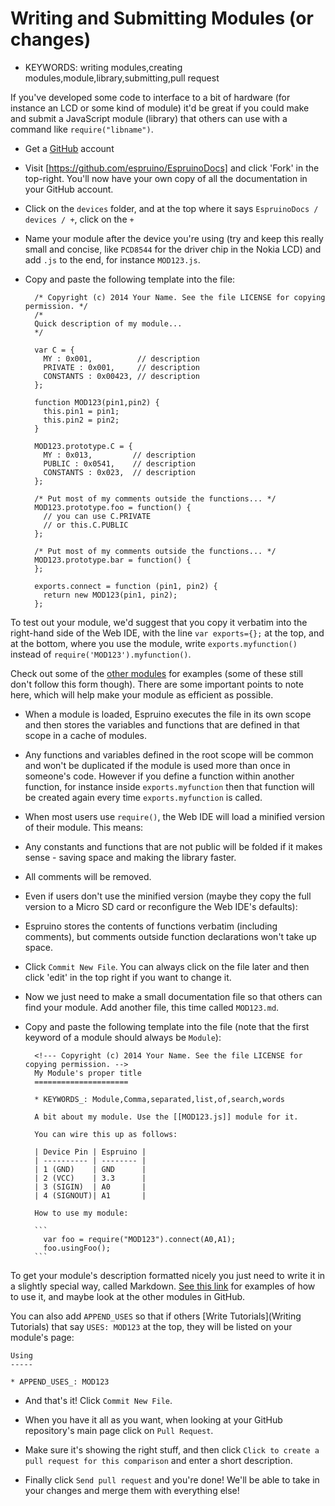 <!--- Copyright (c) 2013 Gordon Williams, Pur3 Ltd. See the file LICENSE for copying permission. -->
Writing and Submitting Modules (or changes)
=======================================

* KEYWORDS: writing modules,creating modules,module,library,submitting,pull request

If you've developed some code to interface to a bit of hardware (for instance an LCD or some kind of module) 
it'd be great if you could make and submit a JavaScript module (library) that others can use with a command
like `require("libname")`.


* Get a [GitHub](http://github.com) account
* Visit [https://github.com/espruino/EspruinoDocs] and click 'Fork' in the top-right. You'll now have your own copy of all the documentation in your GitHub account.
* Click on the `devices` folder, and at the top where it says `EspruinoDocs / devices / +`, click on the `+`
* Name your module after the device you're using (try and keep this really small and concise, like `PCD8544` for the driver chip in the Nokia LCD) and add `.js` to the end, for instance `MOD123.js`.
* Copy and paste the following template into the file:

        /* Copyright (c) 2014 Your Name. See the file LICENSE for copying permission. */
        /*
        Quick description of my module...
        */

        var C = {
          MY : 0x001,          // description
          PRIVATE : 0x001,     // description
          CONSTANTS : 0x00423, // description
        };

        function MOD123(pin1,pin2) {
          this.pin1 = pin1;
          this.pin2 = pin2;
        }

        MOD123.prototype.C = {
          MY : 0x013,         // description
          PUBLIC : 0x0541,    // description
          CONSTANTS : 0x023,  // description
        };

        /* Put most of my comments outside the functions... */
        MOD123.prototype.foo = function() {
          // you can use C.PRIVATE
          // or this.C.PUBLIC
        };

        /* Put most of my comments outside the functions... */
        MOD123.prototype.bar = function() {
        };

        exports.connect = function (pin1, pin2) {
          return new MOD123(pin1, pin2);
        };

To test out your module, we'd suggest that you copy it verbatim into the right-hand side of the Web IDE, with the line `var exports={};` at the top, and at the bottom, where you use the module, write `exports.myfunction()` instead of `require('MOD123').myfunction()`.

Check out some of the [other modules](www.espruino.com/modules) for examples (some of these still don't follow this form though). There are some important points to note here, which will help make your module as efficient as possible.

 * When a module is loaded, Espruino executes the file in its own scope and then stores the variables and functions that are defined in that scope in a cache of modules.

 * Any functions and variables defined in the root scope will be common and won't be duplicated if the module is used more than once in someone's code. However if you define a function within another function, for instance inside `exports.myfunction` then that function will be created again every time `exports.myfunction` is called.

 * When most users use `require()`, the Web IDE will load a minified version of their module. This means:

  * Any constants and functions that are not public will be folded if it makes sense - saving space and making the library faster.

  * All comments will be removed.

 * Even if users don't use the minified version (maybe they copy the full version to a Micro SD card or reconfigure the Web IDE's defaults):

  * Espruino stores the contents of functions verbatim (including comments), but comments outside function declarations won't take up space.

* Click `Commit New File`. You can always click on the file later and then click 'edit' in the top right if you want to change it.

* Now we just need to make a small documentation file so that others can find your module. Add another file, this time called `MOD123.md`.

* Copy and paste the following template into the file (note that the first keyword of a module should always be `Module`):

        <!--- Copyright (c) 2014 Your Name. See the file LICENSE for copying permission. -->
        My Module's proper title
        =====================

        * KEYWORDS_: Module,Comma,separated,list,of,search,words

        A bit about my module. Use the [[MOD123.js]] module for it.

        You can wire this up as follows:

        | Device Pin | Espruino |
        | ---------- | -------- |
        | 1 (GND)    | GND      |
        | 2 (VCC)    | 3.3      |
        | 3 (SIGIN)  | A0       |
        | 4 (SIGNOUT)| A1       |

        How to use my module:

        ```
          var foo = require("MOD123").connect(A0,A1);
          foo.usingFoo();
        ```
        
To get your module's description formatted nicely you just need to write it in a slightly special way, called Markdown. [See this link](https://help.github.com/articles/github-flavored-markdown) for examples of how to use it, and maybe look at the other modules in GitHub.

You can also add `APPEND_USES` so that if others [Write Tutorials](Writing Tutorials) that say `USES: MOD123` at the top, they will be listed on your module's page:

```
Using
-----

* APPEND_USES_: MOD123
```

* And that's it! Click `Commit New File`.

* When you have it all as you want, when looking at your GitHub repository's main page click on `Pull Request`. 

* Make sure it's showing the right stuff, and then click `Click to create a pull request for this comparison` and enter a short description.

* Finally click `Send pull request` and you're done! We'll be able to take in your changes and merge them with everything else!
